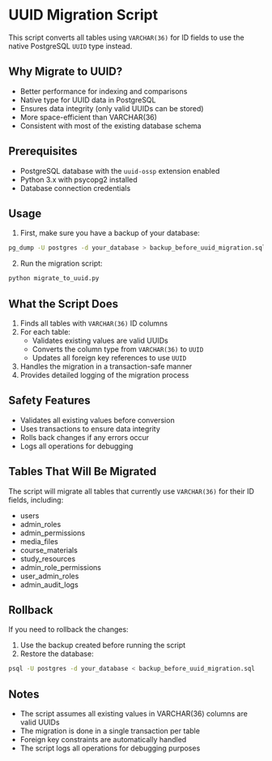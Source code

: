 # UUID Migration Script

This script converts all tables using `VARCHAR(36)` for ID fields to use the native PostgreSQL `UUID` type instead.

## Why Migrate to UUID?

- Better performance for indexing and comparisons
- Native type for UUID data in PostgreSQL
- Ensures data integrity (only valid UUIDs can be stored)
- More space-efficient than VARCHAR(36)
- Consistent with most of the existing database schema

## Prerequisites

- PostgreSQL database with the `uuid-ossp` extension enabled
- Python 3.x with psycopg2 installed
- Database connection credentials

## Usage

1. First, make sure you have a backup of your database:
```bash
pg_dump -U postgres -d your_database > backup_before_uuid_migration.sql
```

2. Run the migration script:
```bash
python migrate_to_uuid.py
```

## What the Script Does

1. Finds all tables with `VARCHAR(36)` ID columns
2. For each table:
   - Validates existing values are valid UUIDs
   - Converts the column type from `VARCHAR(36)` to `UUID`
   - Updates all foreign key references to use `UUID`
3. Handles the migration in a transaction-safe manner
4. Provides detailed logging of the migration process

## Safety Features

- Validates all existing values before conversion
- Uses transactions to ensure data integrity
- Rolls back changes if any errors occur
- Logs all operations for debugging

## Tables That Will Be Migrated

The script will migrate all tables that currently use `VARCHAR(36)` for their ID fields, including:
- users
- admin_roles
- admin_permissions
- media_files
- course_materials
- study_resources
- admin_role_permissions
- user_admin_roles
- admin_audit_logs

## Rollback

If you need to rollback the changes:
1. Use the backup created before running the script
2. Restore the database:
```bash
psql -U postgres -d your_database < backup_before_uuid_migration.sql
```

## Notes

- The script assumes all existing values in VARCHAR(36) columns are valid UUIDs
- The migration is done in a single transaction per table
- Foreign key constraints are automatically handled
- The script logs all operations for debugging purposes 